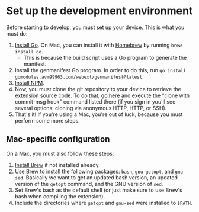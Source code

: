 # Set up the development environment
Before starting to develop, you must set up your device. This is what you must
do:

1. [Install Go](https://golang.org/doc/install). On Mac, you can install it
with [Homebrew](https://brew.sh/) by running `brew install go`.
   - This is because the build script uses a Go program to generate the
   manifest.
1. Install the genmanifest Go program. In order to do this, run
`go install gomodules.avm99963.com/webext/genmanifest@latest`.
1. [Install NPM](https://docs.npmjs.com/downloading-and-installing-node-js-and-npm/).
1. Now, you must clone the git repository to your device to retrieve the
extension source code. To do that,
[go here](https://gerrit.avm99963.com/admin/repos/infinitegforums) and execute
the "clone with commit-msg hook" command listed there (if you sign in you'll see
several options: cloning via anonymous HTTP, HTTP, or SSH).
1. That's it! If you're using a Mac, you're out of luck, because you must
perform some more steps.

## Mac-specific configuration
On a Mac, you must also follow these steps:

1. [Install Brew](https://brew.sh/) if not installed already.
1. Use Brew to install the following packages: `bash`, `gnu-getopt`, and
`gnu-sed`. Basically we want to get an updated bash version, an updated version
of the `getopt` command, and the GNU version of `sed`.
1. Set Brew's bash as the default shell (or just make sure to use Brew's bash
when compiling the extension).
1. Include the directories where `getopt` and `gnu-sed` were installed to
`$PATH`.
